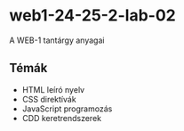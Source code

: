 # web1-24-25-2-lab-02

A WEB-1 tantárgy anyagai

##  Témák

- HTML leíró nyelv
- CSS direktívák
- JavaScript programozás
- CDD keretrendszerek
